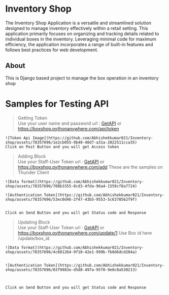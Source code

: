 # Inventory Shop

The Inventory Shop Application is a versatile and streamlined solution designed to manage inventory effectively within a retail setting.
This application primarily focuses on organizing and tracking details related to individual boxes in the inventory.
Leveraging minimal code for maximum efficiency, the application incorporates a range of built-in features and follows best practices for web development.

## About

This is Django based project to manage the box operation in an inventory shop


# Samples for Testing API
>   Getting Token   
    Use your user name and password 
    url : [GetAPI](https://boxshop.pythonanywhere.com/api/token) or https://boxshop.pythonanywhere.com/api/token
    
    ![Token Api Image](https://github.com/Abhishekkumar021/Inventory-shop/assets/78357696/1e2cb055-9b40-40d7-a31a-2022511cca35)
    Click on Post Button and you will get Access token
    

>   Adding Block   
    Use your Staff-User Token
    url : [GetAPI](https://boxshop.pythonanywhere.com/add) or https://boxshop.pythonanywhere.com/add
    These are the samples on Thunder Client 
    
    ![Data format](https://github.com/Abhishekkumar021/Inventory-shop/assets/78357696/708b3355-0cd3-4fda-96a4-1559cf8a7724)

    ![Authentication Token](https://github.com/Abhishekkumar021/Inventory-shop/assets/78357696/53ec0d46-2f47-43b5-9553-5c6378562f9f)


    Click on Send Button and you will get Status code and Response


>   Updating Block   
    Use your Staff-User Token
    url : [GetAPI](https://boxshop.pythonanywhere.com/update/1) or https://boxshop.pythonanywhere.com/update/1
    Use Box id here /update/box_id
    
    ![Data format](https://github.com/Abhishekkumar021/Inventory-shop/assets/78357696/4c681264-9f10-42e1-999b-fb8d6dcd204a)


    ![Authentication Token](https://github.com/Abhishekkumar021/Inventory-shop/assets/78357696/03f9983e-d5d8-497a-95f0-9e8c8a530213)



    Click on Send Button and you will get Status code and Response
    
